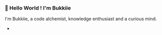 ###  👋 Hello World ! I'm Bukkiie

I'm Bukkiie, a code alchemist, knowledge enthusiast and a curious mind. 

-
<!---
Bukkiie/Bukkiie is a ✨ special ✨ repository because its `README.md` (this file) appears on your GitHub profile.
You can click the Preview link to take a look at your changes.
--->
